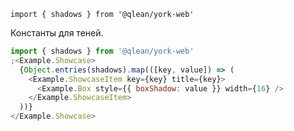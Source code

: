 `import { shadows } from '@qlean/york-web'`

Константы для теней.

```js
import { shadows } from '@qlean/york-web'
;<Example.Showcase>
  {Object.entries(shadows).map(([key, value]) => (
    <Example.ShowcaseItem key={key} title={key}>
      <Example.Box style={{ boxShadow: value }} width={16} />
    </Example.ShowcaseItem>
  ))}
</Example.Showcase>
```
